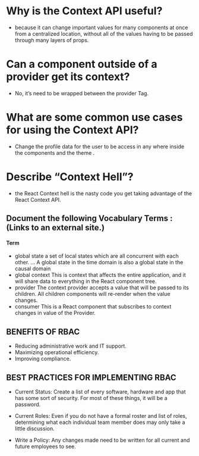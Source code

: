# Why is the Context API useful? 
* because it can change important values for many components at once from a centralized location, without all of the values having to be passed through many layers of props.
# Can a component outside of a provider get its context? 
* No, it’s need to be wrapped between the provider Tag.
# What are some common use cases for using the Context API? 
* Change the profile data for the user to be access in any where inside the components and the theme .
# Describe “Context Hell”? 
*  the React Context hell is the nasty code you get taking advantage of the React Context API.


## Document the following Vocabulary Terms : (Links to an external site.)
#### Term	 
* global state	a set of local states which are all concurrent with each other. … A global state in the time domain is also a global state in the causal domain
* global context	This is context that affects the entire application, and it will share data to everything in the React component tree.
* provider	The context provider accepts a value that will be passed to its children. All children components will re-render when the value changes.
* consumer	This is a React component that subscribes to context changes in value of the Provider.

## BENEFITS OF RBAC
* Reducing administrative work and IT support.
* Maximizing operational efficiency.
* Improving compliance.
##  BEST PRACTICES FOR IMPLEMENTING RBAC
* Current Status: Create a list of every software, hardware and app that has some sort of security. For most of these things, it will be a password.

* Current Roles: Even if you do not have a formal roster and list of roles, determining what each individual team member does may only take a little discussion.

* Write a Policy: Any changes made need to be written for all current and future employees to see.





